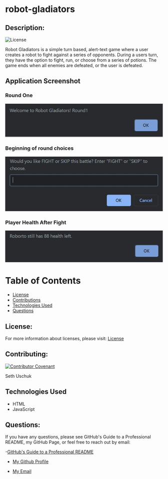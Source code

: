 # robot-gladiators

## Description:

![License](https://img.shields.io/badge/License-MIT-blue.svg "License Badge")

Robot Gladiators is a simple turn based, alert-text game where a user creates a robot to fight against a series of opponents. During a users turn, they have the option to fight, run, or choose from a series of potions. The game ends when all enemies are defeated, or the user is defeated. 

## Application Screenshot

### Round One
![round-1](./assets/images/round-1.jpg)

### Beginning of round choices
![choices](./assets/images/choices.jpg)

### Player Health After Fight
![player-health](./assets/images/player-health.jpg)

# Table of Contents 

- [License](#license)
- [Contributions](#contributions)
- [Technologies Used](#languages)
- [Questions](#questions)


## License:
For more information about licenses, please visit:
[License](https://opensource.org/licenses/MIT)



## Contributing:

[![Contributor Covenant](https://img.shields.io/badge/Contributor%20Covenant-v2.0%20adopted-ff69b4.svg)](CODE_OF_CONDUCT.md)

Seth Uschuk

## Technologies Used

* HTML
* JavaScript


## Questions:


If you have any questions, please see GitHub's Guide to a Professional README, my GitHub Page, or feel free to reach out by email:

-[GitHub's Guide to a Professional README](https://github.com/coding-boot-camp/potential-enigma/blob/master/readme-guide.md)


- [My Github Profile](https://github.com/suschuk24)


- [My Email](suschuk24@gmail.com)
